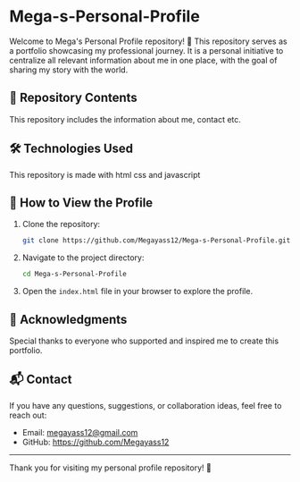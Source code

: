 # Mega-s-Personal-Profile

Welcome to Mega's Personal Profile repository! 🎉 This repository serves as a portfolio showcasing my professional journey. It is a personal initiative to centralize all relevant information about me in one place, with the goal of sharing my story with the world.

## 📂 Repository Contents

This repository includes the information about me, contact etc.

## 🛠️ Technologies Used

This repository is made with html css and javascript

## 🚀 How to View the Profile

1. Clone the repository:
   ```bash
   git clone https://github.com/Megayass12/Mega-s-Personal-Profile.git
   ```

2. Navigate to the project directory:
   ```bash
   cd Mega-s-Personal-Profile
   ```

3. Open the `index.html` file in your browser to explore the profile.


## 🙌 Acknowledgments

Special thanks to everyone who supported and inspired me to create this portfolio. 

## 📬 Contact

If you have any questions, suggestions, or collaboration ideas, feel free to reach out:

- Email: megayass12@gmail.com
- GitHub: https://github.com/Megayass12

---

Thank you for visiting my personal profile repository! 🌟
